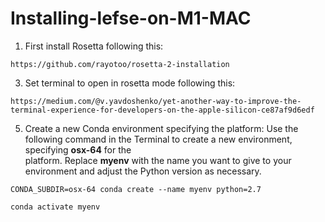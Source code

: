 # Installing-lefse-on-M1-MAC
1. First install Rosetta following this:

  ```
  https://github.com/rayotoo/rosetta-2-installation
   ```
   
3. Set terminal to open in rosetta mode following this:
   
  ```
  https://medium.com/@v.yavdoshenko/yet-another-way-to-improve-the-terminal-experience-for-developers-on-the-apple-silicon-ce87af9d6edf
  ```

5. Create a new Conda environment specifying the platform: Use the following command in the Terminal to create a new environment, specifying **osx-64** for the       
  platform. Replace **myenv** with the name you want to give to your environment and adjust the Python version as necessary.

  ```
  CONDA_SUBDIR=osx-64 conda create --name myenv python=2.7
  ```

  ```
  conda activate myenv 
  ```
